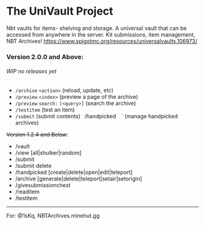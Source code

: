 # The UniVault Project
Nbt vaults for items- shelving and storage. 
A universal vault that can be accessed from anywhere in the server.
Kit submissions, item management, NBT Archives!
https://www.spigotmc.org/resources/universalvaults.106973/

### __**Version 2.0.0 and Above:**__ 
###### *WIP no releases yet*

- `/archive` `<action>` (reload, update, etc)
- `/preview` `<index>` (preview a page of the archive)
- `/preview` `search:` `[<query>]` (search the archive)
- `/testitem` (test an item)
- `/submit` (submit contents)
` `/handpicked` `<action>` `<handpicked archive>` (manage handpicked archives)



~~Version 1.2.4 and Below~~:
- /vault <page number>
- /view [all|shulker|random] <page number>
- /submit
- /submit delete <index>
- /handpicked [create|delete|open|edit|teleport] <handpicked kit>
- /archive [generate|delete|teleport|setair|setorigin]
- /givesubmissionchest
- /readitem
- /testitem

-----------------------------------------------------------
For: @1sKq, NBTArchives.minehut.gg
